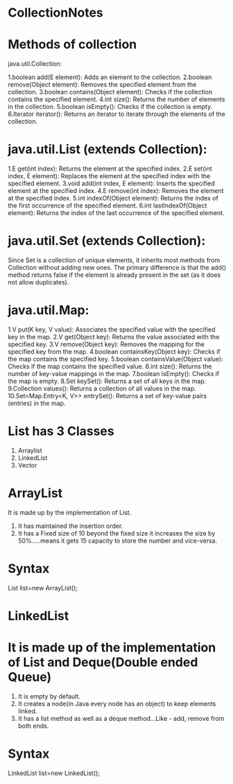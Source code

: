 # CollectionNotes
Methods of collection
=====================
java.util.Collection:

1.boolean add(E element): Adds an element to the collection.
2.boolean remove(Object element): Removes the specified element from the collection.
3.boolean contains(Object element): Checks if the collection contains the specified element.
4.int size(): Returns the number of elements in the collection.
5.boolean isEmpty(): Checks if the collection is empty.
6.Iterator<E> iterator(): Returns an iterator to iterate through the elements of the collection.

java.util.List (extends Collection):
===================================

1.E get(int index): Returns the element at the specified index.
2.E set(int index, E element): Replaces the element at the specified index with the specified element.
3.void add(int index, E element): Inserts the specified element at the specified index.
4.E remove(int index): Removes the element at the specified index.
5.int indexOf(Object element): Returns the index of the first occurrence of the specified element.
6.int lastIndexOf(Object element): Returns the index of the last occurrence of the specified element.

java.util.Set (extends Collection):
==================================

Since Set is a collection of unique elements, it inherits most methods from Collection without adding new ones. The primary difference is that the add() method returns false if the element is already present in the set (as it does not allow duplicates).

java.util.Map:
==============

1.V put(K key, V value): Associates the specified value with the specified key in the map.
2.V get(Object key): Returns the value associated with the specified key.
3.V remove(Object key): Removes the mapping for the specified key from the map.
4.boolean containsKey(Object key): Checks if the map contains the specified key.
5.boolean containsValue(Object value): Checks if the map contains the specified value.
6.int size(): Returns the number of key-value mappings in the map.
7.boolean isEmpty(): Checks if the map is empty.
8.Set<K> keySet(): Returns a set of all keys in the map.
9.Collection<V> values(): Returns a collection of all values in the map.
10.Set<Map.Entry<K, V>> entrySet(): Returns a set of key-value pairs (entries) in the map.


List has 3 Classes
==================
1) Arraylist
2) LinkedList
3) Vector

ArrayList
=========
It is made up by the implementation of List.
1) It has maintained the insertion order.
2) It has a Fixed size of 10 beyond the fixed size it increases the size by 50%.....means it gets 15 capacity to store the number and vice-versa.

 Syntax
 ======
 List<String> list=new ArrayList<String>();
 
LinkedList
==========
It is made up of the implementation of List and Deque(Double ended Queue)
====================================================================

1) It is empty by default.
2) It creates a node(in Java every node has an object) to keep elements linked.
3) It has a list method as well as a deque method...Like - add, remove from both ends.

Syntax
======
LinkedList<String> list=new LinkedList<String>();
